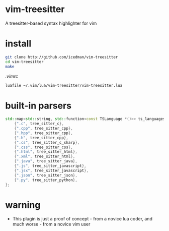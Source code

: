 # vim-treesitter
A treesitter-based syntax highlighter for vim

# install

```sh
git clone http://github.com/icedman/vim-treesitter
cd vim-treesitter
make
```

*.vimrc*

```sh
luafile ~/.vim/lua/vim-treesitter/vim-treesitter.lua
```

# built-in parsers

```cpp
std::map<std::string, std::function<const TSLanguage *()>> ts_languages = {
    {".c", tree_sitter_c},
    {".cpp", tree_sitter_cpp},
    {".hpp", tree_sitter_cpp},
    {".h", tree_sitter_cpp},
    {".cs", tree_sitter_c_sharp},
    {".css", tree_sitter_css},
    {".html", tree_sitter_html},
    {".xml", tree_sitter_html},
    {".java", tree_sitter_java},
    {".js", tree_sitter_javascript},
    {".jsx", tree_sitter_javascript},
    {".json", tree_sitter_json},
    {".py", tree_sitter_python},
};
```

# warning

* This plugin is just a proof of concept - from a novice lua coder, and much worse - from a novice vim user

